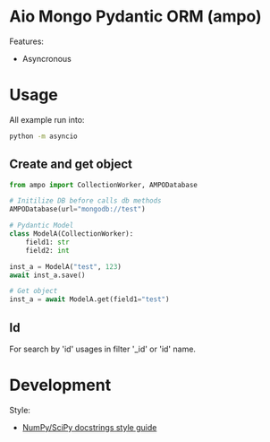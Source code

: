 # Aio Mongo Pydantic ORM (ampo)

Features:
- Asyncronous

# Usage

All example run into:

```bash
python -m asyncio
```

## Create and get object

```python
from ampo import CollectionWorker, AMPODatabase

# Initilize DB before calls db methods
AMPODatabase(url="mongodb://test")

# Pydantic Model
class ModelA(CollectionWorker):
    field1: str
    field2: int

inst_a = ModelA("test", 123)
await inst_a.save()

# Get object
inst_a = await ModelA.get(field1="test")
```

## Id

For search by 'id' usages in filter '_id' or 'id' name.

# Development

Style:
- [NumPy/SciPy docstrings style guide](https://numpydoc.readthedocs.io/en/latest/format.html)
